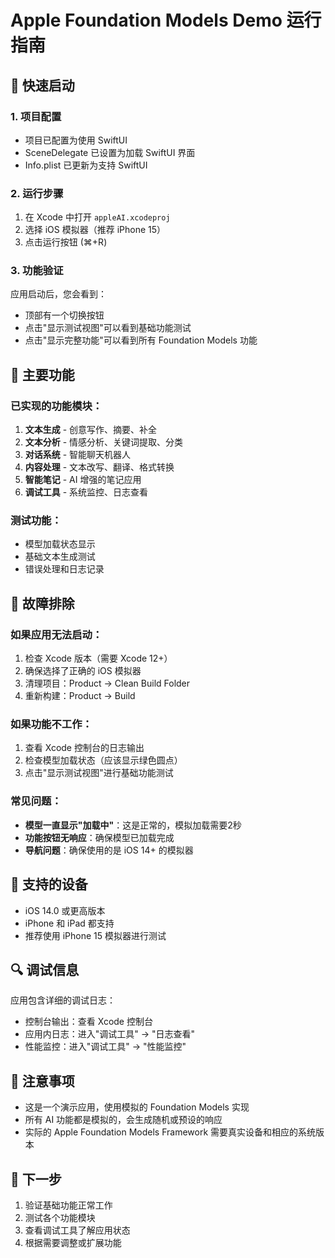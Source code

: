 # Apple Foundation Models Demo 运行指南

## 🚀 快速启动

### 1. 项目配置
- 项目已配置为使用 SwiftUI
- SceneDelegate 已设置为加载 SwiftUI 界面
- Info.plist 已更新为支持 SwiftUI

### 2. 运行步骤
1. 在 Xcode 中打开 `appleAI.xcodeproj`
2. 选择 iOS 模拟器（推荐 iPhone 15）
3. 点击运行按钮 (⌘+R)

### 3. 功能验证
应用启动后，您会看到：
- 顶部有一个切换按钮
- 点击"显示测试视图"可以看到基础功能测试
- 点击"显示完整功能"可以看到所有 Foundation Models 功能

## 🔧 主要功能

### 已实现的功能模块：
1. **文本生成** - 创意写作、摘要、补全
2. **文本分析** - 情感分析、关键词提取、分类
3. **对话系统** - 智能聊天机器人
4. **内容处理** - 文本改写、翻译、格式转换
5. **智能笔记** - AI 增强的笔记应用
6. **调试工具** - 系统监控、日志查看

### 测试功能：
- 模型加载状态显示
- 基础文本生成测试
- 错误处理和日志记录

## 🐛 故障排除

### 如果应用无法启动：
1. 检查 Xcode 版本（需要 Xcode 12+）
2. 确保选择了正确的 iOS 模拟器
3. 清理项目：Product → Clean Build Folder
4. 重新构建：Product → Build

### 如果功能不工作：
1. 查看 Xcode 控制台的日志输出
2. 检查模型加载状态（应该显示绿色圆点）
3. 点击"显示测试视图"进行基础功能测试

### 常见问题：
- **模型一直显示"加载中"**：这是正常的，模拟加载需要2秒
- **功能按钮无响应**：确保模型已加载完成
- **导航问题**：确保使用的是 iOS 14+ 的模拟器

## 📱 支持的设备
- iOS 14.0 或更高版本
- iPhone 和 iPad 都支持
- 推荐使用 iPhone 15 模拟器进行测试

## 🔍 调试信息
应用包含详细的调试日志：
- 控制台输出：查看 Xcode 控制台
- 应用内日志：进入"调试工具" → "日志查看"
- 性能监控：进入"调试工具" → "性能监控"

## 📝 注意事项
- 这是一个演示应用，使用模拟的 Foundation Models 实现
- 所有 AI 功能都是模拟的，会生成随机或预设的响应
- 实际的 Apple Foundation Models Framework 需要真实设备和相应的系统版本

## 🎯 下一步
1. 验证基础功能正常工作
2. 测试各个功能模块
3. 查看调试工具了解应用状态
4. 根据需要调整或扩展功能
